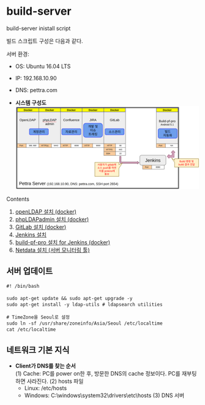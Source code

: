# build-server
build-server inistall script

빌드 스크립트 구성은 다음과 같다.

서버 환경:
* OS: Ubuntu 16.04 LTS
* IP: 192.168.10.90
* DNS: pettra.com

* **시스템 구성도**
![](/assets/build_system.png)  


Contents  
1. [openLDAP 설치 (docker)](https://github.com/roykang75/build-server/blob/master/setupOpenLDAP.md)  
2. [phpLDAPadmin 설치 (docker)](https://github.com/roykang75/build-server/blob/master/setupPHPLDAPadmin.md)  
3. [GitLab 설치 (docker)](https://github.com/roykang75/build-server/blob/master/setupGitLab.md)  
4. [Jenkins 설치](https://github.com/roykang75/build-server/blob/master/setupJenkins.md)  
5. [build-pf-pro 설치 for Jenkins (docker)](https://github.com/roykang75/build-server/blob/master/setupBuild-pf-pro.md)  
6. [Netdata 설치 (서버 모니터링 툴)](https://github.com/roykang75/build-server/blob/master/setupNetdata.md)  

## 서버 업데이트
```
#! /bin/bash

sudo apt-get update && sudo apt-get upgrade -y
sudo apt-get install -y ldap-utils # ldapsearch utilities

# TimeZone을 Seoul로 설정
sudo ln -sf /usr/share/zoneinfo/Asia/Seoul /etc/localtime
cat /etc/localtime
```

## 네트워크 기본 지식  
* **Client가 DNS를 찾는 순서**  
(1) Cache: PC를 power on한 후, 방문한 DNS의 cache 정보이다. PC를 재부팅하면 사라진다.
(2) hosts 파일
    - Linux: /etc/hosts
    - Windows: C:\windows\system32\drivers\etc\hosts 
(3) DNS 서버    
